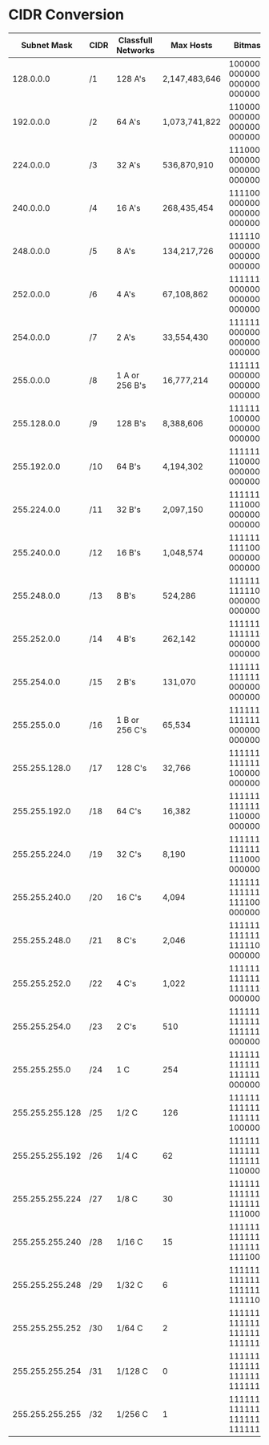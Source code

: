 # CIDR Conversion
| Subnet Mask     | CIDR | Classfull Networks | Max Hosts     | Bitmask                             |
|-----------------|------|--------------------|---------------|-------------------------------------|
| 128.0.0.0       | /1   |            128 A's | 2,147,483,646 | 10000000 00000000 00000000 00000000 |
| 192.0.0.0       | /2   |             64 A's | 1,073,741,822 | 11000000 00000000 00000000 00000000 |
| 224.0.0.0       | /3   |             32 A's |   536,870,910 | 11100000 00000000 00000000 00000000 |
| 240.0.0.0       | /4   |             16 A's |   268,435,454 | 11110000 00000000 00000000 00000000 |
| 248.0.0.0       | /5   |              8 A's |   134,217,726 | 11111000 00000000 00000000 00000000 |
| 252.0.0.0       | /6   |              4 A's |    67,108,862 | 11111100 00000000 00000000 00000000 |
| 254.0.0.0       | /7   |              2 A's |    33,554,430 | 11111110 00000000 00000000 00000000 |
| 255.0.0.0       | /8   |     1 A or 256 B's |    16,777,214 | 11111111 00000000 00000000 00000000 |
| 255.128.0.0     | /9   |            128 B's |     8,388,606 | 11111111 10000000 00000000 00000000 |
| 255.192.0.0     | /10  |             64 B's |     4,194,302 | 11111111 11000000 00000000 00000000 |
| 255.224.0.0     | /11  |             32 B's |     2,097,150 | 11111111 11100000 00000000 00000000 |
| 255.240.0.0     | /12  |             16 B's |     1,048,574 | 11111111 11110000 00000000 00000000 |
| 255.248.0.0     | /13  |              8 B's |       524,286 | 11111111 11111000 00000000 00000000 |
| 255.252.0.0     | /14  |              4 B's |       262,142 | 11111111 11111100 00000000 00000000 |
| 255.254.0.0     | /15  |              2 B's |       131,070 | 11111111 11111110 00000000 00000000 |
| 255.255.0.0     | /16  |     1 B or 256 C's |        65,534 | 11111111 11111111 00000000 00000000 |
| 255.255.128.0   | /17  |            128 C's |        32,766 | 11111111 11111111 10000000 00000000 |
| 255.255.192.0   | /18  |             64 C's |        16,382 | 11111111 11111111 11000000 00000000 |
| 255.255.224.0   | /19  |             32 C's |         8,190 | 11111111 11111111 11100000 00000000 |
| 255.255.240.0   | /20  |             16 C's |         4,094 | 11111111 11111111 11110000 00000000 |
| 255.255.248.0   | /21  |              8 C's |         2,046 | 11111111 11111111 11111000 00000000 |
| 255.255.252.0   | /22  |              4 C's |         1,022 | 11111111 11111111 11111100 00000000 |
| 255.255.254.0   | /23  |              2 C's |           510 | 11111111 11111111 11111110 00000000 |
| 255.255.255.0   | /24  |                1 C |           254 | 11111111 11111111 11111111 00000000 |
| 255.255.255.128 | /25  |              1/2 C |           126 | 11111111 11111111 11111111 10000000 |
| 255.255.255.192 | /26  |              1/4 C |            62 | 11111111 11111111 11111111 11000000 |
| 255.255.255.224 | /27  |              1/8 C |            30 | 11111111 11111111 11111111 11100000 |
| 255.255.255.240 | /28  |             1/16 C |            15 | 11111111 11111111 11111111 11110000 |
| 255.255.255.248 | /29  |             1/32 C |             6 | 11111111 11111111 11111111 11111000 |
| 255.255.255.252 | /30  |             1/64 C |             2 | 11111111 11111111 11111111 11111100 |
| 255.255.255.254 | /31  |            1/128 C |             0 | 11111111 11111111 11111111 11111110 |
| 255.255.255.255 | /32  |            1/256 C |             1 | 11111111 11111111 11111111 11111111 |